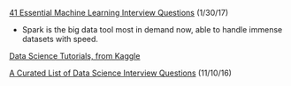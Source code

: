 [41 Essential Machine Learning Interview Questions](https://www.springboard.com/blog/machine-learning-interview-questions/) (1/30/17)
* Spark is the big data tool most in demand now, able to handle immense datasets with speed.

[Data Science Tutorials, from Kaggle](https://www.kaggle.com/wiki/Tutorials)

[A Curated List of Data Science Interview Questions](https://www.springboard.com/blog/data-science-interview-questions/) (11/10/16)